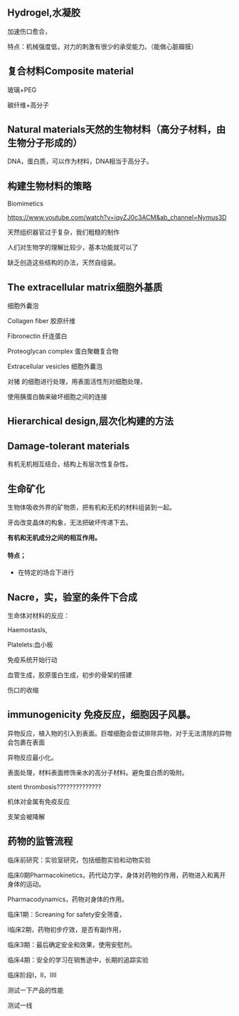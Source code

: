 ## Hydrogel,水凝胶

加速伤口愈合，

特点：机械强度低，对力的刺激有很少的承受能力。（能做心脏瓣膜）

## 复合材料Composite material

玻璃+PEG

碳纤维+高分子

## Natural materials天然的生物材料（高分子材料，由生物分子形成的）

DNA，蛋白质，可以作为材料，DNA相当于高分子。

## 构建生物材料的策略

Biomimetics

https://www.youtube.com/watch?v=iqvZJ0c3ACM&ab_channel=Nymus3D

天然组织器官过于复杂，我们粗糙的制作

人们对生物学的理解比较少，基本功能就可以了

缺乏创造这些结构的办法，天然自组装。

## The extracellular matrix细胞外基质

细胞外囊泡

Collagen fiber 胶原纤维

Fibronectin 纤连蛋白

Proteoglycan complex 蛋白聚糖复合物

Extracellular vesicles 细胞外囊泡

对猪 的细胞进行处理，用表面活性剂对细胞处理，

使用胰蛋白酶来破坏细胞之间的连接

## Hierarchical design,层次化构建的方法

## Damage-tolerant materials

有机无机相互结合，结构上有层次性复杂性。

## 生命矿化

生物体吸收外界的矿物质，把有机和无机的材料组装到一起。

牙齿改变晶体的构象，无法把破坏传递下去。

**有机和无机成分之间的相互作用。**

#### 特点；

- 在特定的场合下进行

## Nacre，实，验室的条件下合成

生命体对材料的反应：

Haemostasls,

Platelets:血小板

免疫系统开始行动

血管生成，胶原蛋白生成，初步的骨架的搭建

伤口的收缩

## immunogenicity 免疫反应，细胞因子风暴。

异物反应，植入物的引入到表面。巨噬细胞会尝试排除异物，对于无法清除的异物会包裹在表面

异物反应最小化。

表面处理，材料表面修饰亲水的高分子材料。避免蛋白质的吸附。

stent thrombosis??????????????

机体对金属有免疫反应

支架会被降解

## 药物的监管流程

临床前研究：实验室研究，包括细胞实验和动物实验

临床0期Pharmacokinetics，药代动力学，身体对药物的作用，药物进入和离开身体的运动。

Pharmacodynamics，药物对身体的作用。

临床1期：Screaning for safety安全筛查，

l临床2期，药物初步疗效，是否有副作用，

临床3期：最后确定安全和效果，使用安慰剂。

临床4期：安全的学习在销售途中，长期的追踪实验

临床阶段I，II，IIII

测试一下产品的性能

测试一线
